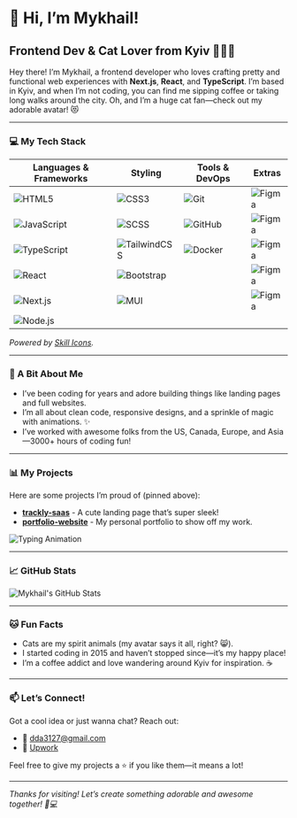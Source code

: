 # 👋 Hi, I’m Mykhail!  
## Frontend Dev & Cat Lover from Kyiv 🐾🇺🇦  

Hey there! I’m Mykhail, a frontend developer who loves crafting pretty and functional web experiences with **Next.js**, **React**, and **TypeScript**. I’m based in Kyiv, and when I’m not coding, you can find me sipping coffee or taking long walks around the city. Oh, and I’m a huge cat fan—check out my adorable avatar! 😻  

---

### 💻 My Tech Stack  
| Languages & Frameworks | Styling | Tools & DevOps | Extras |
|------------------------|---------|----------------|--------|
| ![HTML5](https://skillicons.dev/icons?i=html) | ![CSS3](https://skillicons.dev/icons?i=css) | ![Git](https://skillicons.dev/icons?i=git) | ![Figma](https://skillicons.dev/icons?i=figma) |
| ![JavaScript](https://skillicons.dev/icons?i=javascript) | ![SCSS](https://skillicons.dev/icons?i=sass) | ![GitHub](https://skillicons.dev/icons?i=github) | ![Figma](https://skillicons.dev/icons?i=figma) |
| ![TypeScript](https://skillicons.dev/icons?i=typescript) | ![TailwindCSS](https://skillicons.dev/icons?i=tailwind) | ![Docker](https://skillicons.dev/icons?i=docker) | ![Figma](https://skillicons.dev/icons?i=figma) |
| ![React](https://skillicons.dev/icons?i=react) | ![Bootstrap](https://skillicons.dev/icons?i=bootstrap) | | ![Figma](https://skillicons.dev/icons?i=figma) |
| ![Next.js](https://skillicons.dev/icons?i=nextjs) | ![MUI](https://skillicons.dev/icons?i=materialui) | | ![Figma](https://skillicons.dev/icons?i=figma) |
| ![Node.js](https://skillicons.dev/icons?i=nodejs) | | | |

*Powered by [Skill Icons](https://github.com/tandpfun/skill-icons).*

---

### 🌟 A Bit About Me  
- I’ve been coding for years and adore building things like landing pages and full websites.  
- I’m all about clean code, responsive designs, and a sprinkle of magic with animations. ✨  
- I’ve worked with awesome folks from the US, Canada, Europe, and Asia—3000+ hours of coding fun!  

---

### 📊 My Projects  
Here are some projects I’m proud of (pinned above):  
- **[trackly-saas](https://github.com/mykhail-druz/trackly-saas)** - A cute landing page that’s super sleek!  
- **[portfolio-website](https://github.com/mykhail-druz/portfolio-website)** - My personal portfolio to show off my work.  

![Typing Animation](https://media.giphy.com/media/78XCFBGOlS6keY1Bil/giphy.gif)

---

### 📈 GitHub Stats  
![Mykhail's GitHub Stats](https://github-readme-stats.vercel.app/api?username=mykhail-druz&show_icons=true&theme=dark)  

---

### 🐱 Fun Facts  
- Cats are my spirit animals (my avatar says it all, right? 😸).  
- I started coding in 2015 and haven’t stopped since—it’s my happy place!  
- I’m a coffee addict and love wandering around Kyiv for inspiration. ☕  

---

### 📫 Let’s Connect!  
Got a cool idea or just wanna chat? Reach out:  
- 📧 [dda3127@gmail.com](mailto:dda3127@gmail.com)  
- 💼 [Upwork](https://www.upwork.com/freelancers/~016ee239e423c4b7b7?viewMode=1)  

Feel free to give my projects a ⭐ if you like them—it means a lot!  

---

*Thanks for visiting! Let’s create something adorable and awesome together! 🐾💻*
